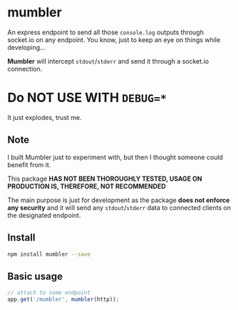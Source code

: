 # mumbler
An express endpoint to send all those `console.log` outputs through socket.io on any endpoint. You know,
just to keep an eye on things while developing...

**Mumbler** will intercept `stdout`/`stderr` and send it through a socket.io connection.


# Do NOT USE WITH `DEBUG=*`
It just explodes, trust me.


## Note
I built Mumbler just to experiment with, but then I thought someone could benefit from it.

This package **HAS NOT BEEN THOROUGHLY TESTED, USAGE ON PRODUCTION IS,
THEREFORE, NOT RECOMMENDED**

The main purpose is just for development as the package **does not
enforce any security** and it will send any `stdout`/`stderr` data to
connected clients on the designated endpoint.


## Install
```bash
npm install mumbler --save
```


## Basic usage
```js
// attach to some endpoint
app.get('/mumbler', mumbler(http));
```

